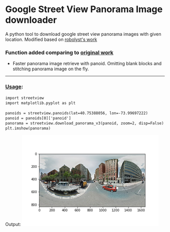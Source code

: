 # Google Street View Panorama Image downloader
A python tool to download google street view panorama images with given location. Modified based on [robolyst's work](https://github.com/robolyst/streetview)
### Function added comparing to [original work](https://github.com/robolyst/streetview)
- Faster panorama image retrieve with panoid. Omitting blank blocks and stitching panorama image on the fly.

---

### [Usage](demo.ipynb):
```
import streetview
import matplotlib.pyplot as plt

panoids = streetview.panoids(lat=40.75388056, lon=-73.99697222)
panoid = panoids[0]['panoid']
panorama = streetview.download_panorama_v3(panoid, zoom=2, disp=False)
plt.imshow(panorama)
```
Output:
![demo image](demo.png)
